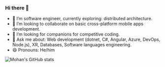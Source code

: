 ### Hi there 👋
<!--
- 🔭 I’m currently working on a research topic: "Metaverse in Education"
- 🌱 I’m currently learning XR with Unity3D
-->
- 🔭 I’m software engineer, currently exploring: distributed architecture.
- 👯 I’m looking to collaborate on basic cross-platform mobile apps development.
- 🤔 I’m looking for companions for competitive coding.
- 💬 Ask me about: Web development (dotnet, C#, Angular, Azure, DevOps, Node.js), XR, Databases, Software languages engineering. 
- 😄 Pronouns: He/him
<!--
- ⚡ Fun fact: I am a mindshifter.
-->
![Mohan's GitHub stats](https://github-readme-stats.vercel.app/api?username=mohanch16&count_private=true&show_icons=true&theme=tokyonight)

<!--
<img src="https://github.com/mohanch16/mohanch16/blob/main/hello-world.png" alt="Hello world">

<p align="center"> 
  Visitor count<br>
  <img src="https://profile-counter.glitch.me/sagar-viradiya/count.svg" />
</p>


[![Top Langs](https://github-readme-stats.vercel.app/api/top-langs/?username=mohanch16&count_private=true&layout=compact&show_icons=true&theme=dark)](https://github.com/anuraghazra/github-readme-stats)
-->
